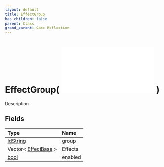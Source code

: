 ```yaml
---
layout: default
title: EffectGroup
has_children: false
parent: Class
grand_parent: Game Reflection
---
```

# EffectGroup( ![ EffectBase ](/game-reflection/classes/effect_base.md) )
Description 

## Fields
| Type | Name |
|:-------------|:--------------|
| [IdString](/game-reflection/components/id_string.md) | group |
| Vector< [EffectBase](/game-reflection/components/effect_base.md) > | Effects |
| [bool](/game-reflection/components/bool.md) | enabled |
